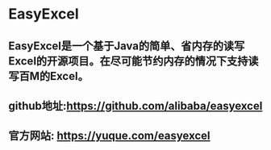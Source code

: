 # EasyExcel
## EasyExcel是一个基于Java的简单、省内存的读写Excel的开源项目。在尽可能节约内存的情况下支持读写百M的Excel。
## github地址:https://github.com/alibaba/easyexcel
## 官方网站: https://yuque.com/easyexcel